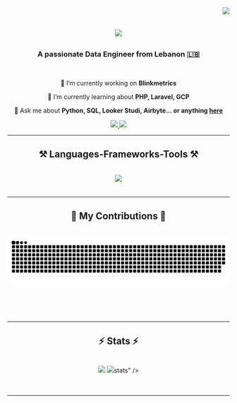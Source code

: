 <img align="right" src="https://visitor-badge.laobi.icu/badge?page_id=ola-smaha.ola-smaha" />

<h1 align="center">
    <img src="https://readme-typing-svg.herokuapp.com/?font=Righteous&size=35&center=true&vCenter=true&width=500&height=70&duration=4000&lines=Hi!+👋;+I'm+Ola!;" />
</h1>

<h3 align="center">A passionate Data Engineer from Lebanon 🇱🇧</h3>

<br/>

<div align="center">
 
 🔭 I’m currently working on **Blinkmetrics**
 
 🌱 I’m currently learning about **PHP, Laravel, GCP**

💬 Ask me about **Python, SQL, Looker Studi, Airbyte... or anything [here](https://github.com/ola-smaha/ola-smaha/issues)**

 </div>
 
<div align="center"> 
  <a href="mailto:olasmaha@gmail.com">
    <img src="https://img.shields.io/badge/Gmail-333333?style=for-the-badge&logo=gmail&logoColor=red" />
  </a>
  <a href="https://linkedin.com/in/ola-smaha" target="_blank">
    <img src="https://img.shields.io/badge/LinkedIn-0077B5?style=for-the-badge&logo=linkedin&logoColor=white" target="_blank" />
  </a>
</div>

 <hr/>
 
<h2 align="center">⚒️ Languages-Frameworks-Tools ⚒️</h2>
<br/>
<div align="center">
    <img src="https://skillicons.dev/icons?i=python,vscode,github,postgres,gcp,r" />
</div>

<br/>
<hr/>

<div align="center">
  <h2>🐍 My Contributions 🐍</h2>
  <br>
  <img alt="snake eating my contributions" src="https://raw.githubusercontent.com/ola-smaha/ola-smaha/output/github-contribution-grid-snake.svg" />
  
  <br/><br/><br/>
</div>

<hr/>

<h2 align="center">⚡ Stats ⚡</h2>
<br>
<div align=center>
    <img width=400 src='https://github-readme-stats.vercel.app/api?username=ola-smaha&theme=calm&show_icons=true&hide_border=true&count_private=true' />
    <img width=400 src='https://github-readme-streak-stats.herokuapp.com/?user=ola-smaha&theme=calm&hide_border=true' />stats" />
</div>
<br/><br/>

<hr/>

<br/>
